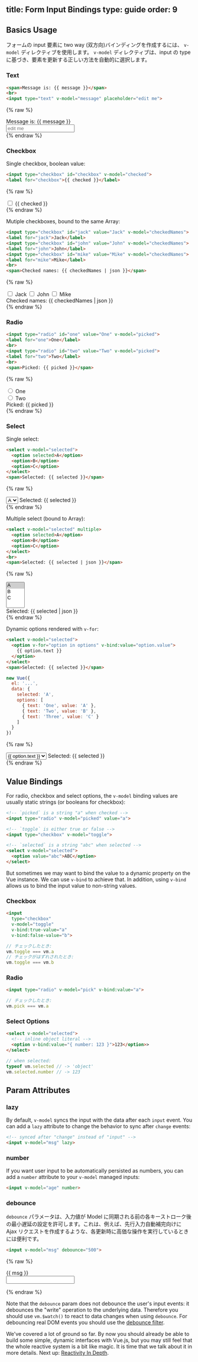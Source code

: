 title: Form Input Bindings
type: guide
order: 9
---

## Basics Usage

フォームの input 要素に two way (双方向)バインディングを作成するには、 `v-model` ディレクティブを使用します。 `v-model` ディレクティブは、input の type に基づき、要素を更新する正しい方法を自動的に選択します。

### Text

``` html
<span>Message is: {{ message }}</span>
<br>
<input type="text" v-model="message" placeholder="edit me">
```

{% raw %}
<div id="example-1" class="demo">
  <span>Message is: {{ message }}</span><br>
  <input type="text" v-model="message" placeholder="edit me">
</div>
<script>
new Vue({
  el: '#example-1',
  data: {
    message: ''
  }
})
</script>
{% endraw %}

### Checkbox

Single checkbox, boolean value:

``` html
<input type="checkbox" id="checkbox" v-model="checked">
<label for="checkbox">{{ checked }}</label>
```
{% raw %}
<div id="example-2" class="demo">
  <input type="checkbox" id="checkbox" v-model="checked">
  <label for="checkbox">{{ checked }}</label>
</div>
<script>
new Vue({
  el: '#example-2',
  data: {
    checked: false
  }
})
</script>
{% endraw %}

Mutiple checkboxes, bound to the same Array:

``` html
<input type="checkbox" id="jack" value="Jack" v-model="checkedNames">
<label for="jack">Jack</label>
<input type="checkbox" id="john" value="John" v-model="checkedNames">
<label for="john">John</label>
<input type="checkbox" id="mike" value="Mike" v-model="checkedNames">
<label for="mike">Mike</label>
<br>
<span>Checked names: {{ checkedNames | json }}</span>
```
{% raw %}
<div id="example-3" class="demo">
  <input type="checkbox" id="jack" value="Jack" v-model="checkedNames">
  <label for="jack">Jack</label>
  <input type="checkbox" id="john" value="John" v-model="checkedNames">
  <label for="john">John</label>
  <input type="checkbox" id="mike" value="Mike" v-model="checkedNames">
  <label for="mike">Mike</label>
  <br>
  <span>Checked names: {{ checkedNames | json }}</span>
</div>
<script>
new Vue({
  el: '#example-3',
  data: {
    checkedNames: []
  }
})
</script>
{% endraw %}

### Radio


``` html
<input type="radio" id="one" value="One" v-model="picked">
<label for="one">One</label>
<br>
<input type="radio" id="two" value="Two" v-model="picked">
<label for="two">Two</label>
<br>
<span>Picked: {{ picked }}</span>
```
{% raw %}
<div id="example-4" class="demo">
  <input type="radio" id="one" value="One" v-model="picked">
  <label for="one">One</label>
  <br>
  <input type="radio" id="two" value="Two" v-model="picked">
  <label for="two">Two</label>
  <br>
  <span>Picked: {{ picked }}</span>
</div>
<script>
new Vue({
  el: '#example-4',
  data: {
    picked: ''
  }
})
</script>
{% endraw %}

### Select

Single select:

``` html
<select v-model="selected">
  <option selected>A</option>
  <option>B</option>
  <option>C</option>
</select>
<span>Selected: {{ selected }}</span>
```
{% raw %}
<div id="example-5" class="demo">
  <select v-model="selected">
    <option selected>A</option>
    <option>B</option>
    <option>C</option>
  </select>
  <span>Selected: {{ selected }}</span>
</div>
<script>
new Vue({
  el: '#example-5',
  data: {
    selected: null
  }
})
</script>
{% endraw %}

Multiple select (bound to Array):

``` html
<select v-model="selected" multiple>
  <option selected>A</option>
  <option>B</option>
  <option>C</option>
</select>
<br>
<span>Selected: {{ selected | json }}</span>
```
{% raw %}
<div id="example-6" class="demo">
  <select v-model="selected" multiple style="width: 50px">
    <option selected>A</option>
    <option>B</option>
    <option>C</option>
  </select>
  <br>
  <span>Selected: {{ selected | json }}</span>
</div>
<script>
new Vue({
  el: '#example-6',
  data: {
    selected: []
  }
})
</script>
{% endraw %}

Dynamic options rendered with `v-for`:

``` html
<select v-model="selected">
  <option v-for="option in options" v-bind:value="option.value">
    {{ option.text }}
  </option>
</select>
<span>Selected: {{ selected }}</span>
```
``` js
new Vue({
  el: '...',
  data: {
    selected: 'A',
    options: [
      { text: 'One', value: 'A' },
      { text: 'Two', value: 'B' },
      { text: 'Three', value: 'C' }
    ]
  }
})
```
{% raw %}
<div id="example-7" class="demo">
  <select v-model="selected">
    <option v-for="option in options" v-bind:value="option.value">
      {{ option.text }}
    </option>
  </select>
  <span>Selected: {{ selected }}</span>
</div>
<script>
new Vue({
  el: '#example-7',
  data: {
    selected: 'A',
    options: [
      { text: 'One', value: 'A' },
      { text: 'Two', value: 'B' },
      { text: 'Three', value: 'C' }
    ]
  }
})
</script>
{% endraw %}

## Value Bindings

For radio, checkbox and select options, the `v-model` binding values are usually static strings (or booleans for checkbox):

``` html
<!-- `picked` is a string "a" when checked -->
<input type="radio" v-model="picked" value="a">

<!-- `toggle` is either true or false -->
<input type="checkbox" v-model="toggle">

<!-- `selected` is a string "abc" when selected -->
<select v-model="selected">
  <option value="abc">ABC</option>
</select>
```

But sometimes we may want to bind the value to a dynamic property on the Vue instance. We can use `v-bind` to achieve that. In addition, using `v-bind` allows us to bind the input value to non-string values.

### Checkbox

``` html
<input
  type="checkbox"
  v-model="toggle"
  v-bind:true-value="a"
  v-bind:false-value="b">
```

``` js
// チェックしたとき:
vm.toggle === vm.a
// チェックがはずれされたとき:
vm.toggle === vm.b
```

### Radio

``` html
<input type="radio" v-model="pick" v-bind:value="a">
```

``` js
// チェックしたとき:
vm.pick === vm.a
```

### Select Options

``` html
<select v-model="selected">
  <!-- inline object literal -->
  <option v-bind:value="{ number: 123 }">123</option>>
</select>
```

``` js
// when selected:
typeof vm.selected // -> 'object'
vm.selected.number // -> 123
```

## Param Attributes

### lazy

By default, `v-model` syncs the input with the data after each `input` event. You can add a `lazy` attribute to change the behavior to sync after `change` events:

``` html
<!-- synced after "change" instead of "input" -->
<input v-model="msg" lazy>
```

### number

If you want user input to be automatically persisted as numbers, you can add a `number` attribute to your `v-model` managed inputs:

``` html
<input v-model="age" number>
```

### debounce

`debounce` パラメータは、入力値が Model に同期される前の各キーストローク後の最小遅延の設定を許可します。これは、例えば、先行入力自動補完向けに Ajax リクエストを作成するような、各更新時に高価な操作を実行しているときには便利です。

``` html
<input v-model="msg" debounce="500">
```
 {% raw %}
<div id="debounce-demo" class="demo">
  {{ msg }}<br>
  <input v-model="msg" debounce="500">
</div>

<script>
new Vue({
  el:'#debounce-demo',
  data: { msg: 'edit me' }
})
</script>
{% endraw %}

Note that the `debounce` param does not debounce the user's input events: it debounces the "write" operation to the underlying data. Therefore you should use `vm.$watch()` to react to data changes when using `debounce`. For debouncing real DOM events you should use the [debounce filter](/api/filters.html#debounce).

We've covered a lot of ground so far. By now you should already be able to build some simple, dynamic interfaces with Vue.js, but you may still feel that the whole reactive system is a bit like magic. It is time that we talk about it in more details. Next up: [Reactivity In Depth](reactivity.html).
